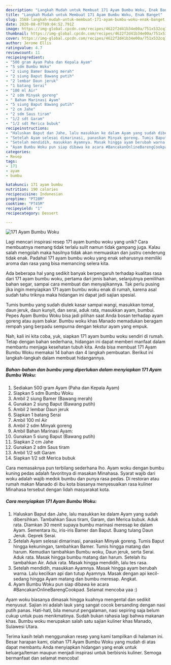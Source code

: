 ```yaml
---
description: "Langkah Mudah untuk Membuat 171 Ayam Bumbu Woku, Enak Banget"
title: "Langkah Mudah untuk Membuat 171 Ayam Bumbu Woku, Enak Banget"
slug: 3568-langkah-mudah-untuk-membuat-171-ayam-bumbu-woku-enak-banget
date: 2020-08-07T09:04:52.791Z
image: https://img-global.cpcdn.com/recipes/4622f2d41b34e00a/751x532cq70/171-ayam-bumbu-woku-foto-resep-utama.jpg
thumbnail: https://img-global.cpcdn.com/recipes/4622f2d41b34e00a/751x532cq70/171-ayam-bumbu-woku-foto-resep-utama.jpg
cover: https://img-global.cpcdn.com/recipes/4622f2d41b34e00a/751x532cq70/171-ayam-bumbu-woku-foto-resep-utama.jpg
author: Jerome Ellis
ratingvalue: 4.7
reviewcount: 11
recipeingredient:
- "500 gram Ayam Paha dan Kepala Ayam"
- "5 sdm Bumbu Woku"
- "2 siung Bamer Bawang merah"
- "2 siung Baput Bawang putih"
- "2 lembar Daun jeruk"
- "1 batang Serai"
- "100 ml Air"
- "2 sdm Minyak goreng"
- " Bahan Marinasi Ayam"
- "5 siung Baput Bawang putih"
- "2 cm Jahe"
- "2 sdm Saus tiram"
- "1/2 sdt Garam"
- "1/2 sdt Merica bubuk"
recipeinstructions:
- "Haluskan Baput dan Jahe, lalu masukkan ke dalam Ayam yang sudah dibersihkan. Tambahkan Saus tiram, Garam, dan Merica bubuk. Aduk rata. Diamkan 30 menit supaya bumbu marinasi meresap ke dalam Ayam. Sementara itu, iris-iris Bamer dan Baput. Buang tulang Daun Jeruk. Geprek Serai."
- "Setelah Ayam selesai dimarinasi, panaskan Minyak goreng. Tumis Baput hingga kekuningan, tambahkan Bamer. Tumis hingga matang dan harum. Kemudian tambahkan Bumbu woku, Daun jeruk, serta Serai. Aduk rata. Masak hingga bumbu matang dan harum. Setelah itu tambahkan Air. Aduk rata. Masak hingga mendidih, lalu tes rasa."
- "Setelah mendidih, masukkan Ayamnya. Masak hingga ayam berubah warna. Lalu kecilkan api dan tutup Ayamnya. Masak dengan api kecil-sedang hingga Ayam matang dan bumbu meresap. Angkat."
- "Ayam Bumbu Woku pun siap dibawa ke acara #BancakanOnlineBarengCookpad. Selamat mencoba yaa :)"
categories:
- Resep
tags:
- 171
- ayam
- bumbu

katakunci: 171 ayam bumbu 
nutrition: 190 calories
recipecuisine: Indonesian
preptime: "PT28M"
cooktime: "PT45M"
recipeyield: "1"
recipecategory: Dessert

---
```



![171 Ayam Bumbu Woku](https://img-global.cpcdn.com/recipes/4622f2d41b34e00a/751x532cq70/171-ayam-bumbu-woku-foto-resep-utama.jpg)

Lagi mencari inspirasi resep 171 ayam bumbu woku yang unik? Cara membuatnya memang tidak terlalu sulit namun tidak gampang juga. Kalau salah mengolah maka hasilnya tidak akan memuaskan dan justru cenderung tidak enak. Padahal 171 ayam bumbu woku yang enak seharusnya memiliki aroma dan rasa yang bisa memancing selera kita.

Ada beberapa hal yang sedikit banyak berpengaruh terhadap kualitas rasa dari 171 ayam bumbu woku, pertama dari jenis bahan, selanjutnya pemilihan bahan segar, sampai cara membuat dan menyajikannya. Tak perlu pusing jika ingin menyiapkan 171 ayam bumbu woku enak di rumah, karena asal sudah tahu triknya maka hidangan ini dapat jadi sajian spesial.

Tumis bumbu yang sudah diulek kasar sampai wangi, masukkan tomat, daun jeruk, daun kunyit, dan serai, aduk rata, masukkan ayam, bumbui. Pepes Ayam Bumbu Woku bisa jadi pilihan saat Anda bosan terhadap ayam goreng atau ayam bakar. Bumbu woku khas Manado memadukan beragam rempah yang berpadu sempurna dengan tekstur ayam yang empuk.


Nah, kali ini kita coba, yuk, siapkan 171 ayam bumbu woku sendiri di rumah. Tetap dengan bahan sederhana, hidangan ini dapat memberi manfaat dalam membantu menjaga kesehatan tubuh kita. Anda bisa membuat 171 Ayam Bumbu Woku memakai 14 bahan dan 4 langkah pembuatan. Berikut ini langkah-langkah dalam membuat hidangannya.

<!--inarticleads1-->

##### Bahan-bahan dan bumbu yang diperlukan dalam menyiapkan 171 Ayam Bumbu Woku:

1. Sediakan 500 gram Ayam (Paha dan Kepala Ayam)
1. Siapkan 5 sdm Bumbu Woku
1. Ambil 2 siung Bamer (Bawang merah)
1. Gunakan 2 siung Baput (Bawang putih)
1. Ambil 2 lembar Daun jeruk
1. Siapkan 1 batang Serai
1. Ambil 100 ml Air
1. Ambil 2 sdm Minyak goreng
1. Ambil  Bahan Marinasi Ayam:
1. Gunakan 5 siung Baput (Bawang putih)
1. Siapkan 2 cm Jahe
1. Gunakan 2 sdm Saus tiram
1. Ambil 1/2 sdt Garam
1. Siapkan 1/2 sdt Merica bubuk


Cara memasaknya pun terbilang sederhana lho. Ayam woku dengan bumbu kuning pedas adalah favoritnya di masakan Minahasa. Syarat wajib dari woku adalah wajib medok bumbu dan punya rasa pedas. Di restoran atau rumah makan Manado di ibu kota biasanya menyesuaikan rasa kuliner Minahasa tersebut dengan lidah masyarakat kota. 

<!--inarticleads2-->

##### Cara menyiapkan 171 Ayam Bumbu Woku:

1. Haluskan Baput dan Jahe, lalu masukkan ke dalam Ayam yang sudah dibersihkan. Tambahkan Saus tiram, Garam, dan Merica bubuk. Aduk rata. Diamkan 30 menit supaya bumbu marinasi meresap ke dalam Ayam. Sementara itu, iris-iris Bamer dan Baput. Buang tulang Daun Jeruk. Geprek Serai.
1. Setelah Ayam selesai dimarinasi, panaskan Minyak goreng. Tumis Baput hingga kekuningan, tambahkan Bamer. Tumis hingga matang dan harum. Kemudian tambahkan Bumbu woku, Daun jeruk, serta Serai. Aduk rata. Masak hingga bumbu matang dan harum. Setelah itu tambahkan Air. Aduk rata. Masak hingga mendidih, lalu tes rasa.
1. Setelah mendidih, masukkan Ayamnya. Masak hingga ayam berubah warna. Lalu kecilkan api dan tutup Ayamnya. Masak dengan api kecil-sedang hingga Ayam matang dan bumbu meresap. Angkat.
1. Ayam Bumbu Woku pun siap dibawa ke acara #BancakanOnlineBarengCookpad. Selamat mencoba yaa :)


Ayam woku biasanya dimasak hingga kuahnya mengental dan sedikit menyusut. Sajian ini adalah lauk yang sangat cocok bersanding dengan nasi putih panas. Hati-hati, bila menurut pengalaman, nasi sepiring saja belum cukup untuk puas menikmatinya. Sudah bukan rahasia lagi bahwa makanan khas. Bumbu woku merupakan salah satu sajian kuliner khas Manado, Sulawesi Utara. 

Terima kasih telah menggunakan resep yang kami tampilkan di halaman ini. Besar harapan kami, olahan 171 Ayam Bumbu Woku yang mudah di atas dapat membantu Anda menyiapkan hidangan yang enak untuk keluarga/teman maupun menjadi inspirasi untuk berbisnis kuliner. Semoga bermanfaat dan selamat mencoba!
